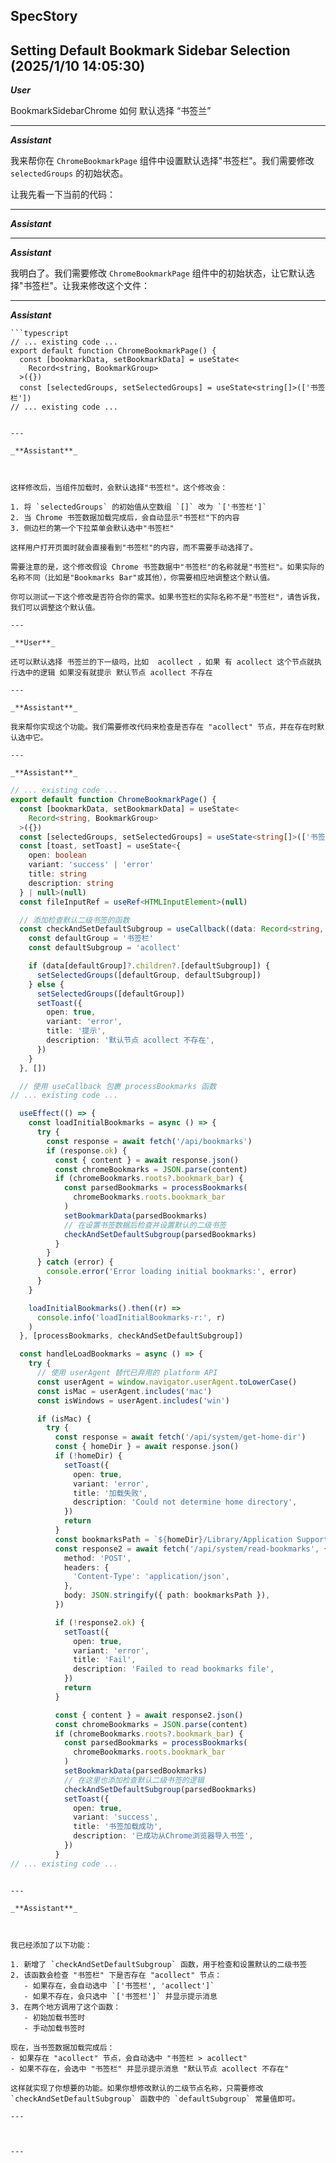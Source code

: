 ## SpecStory

## Setting Default Bookmark Sidebar Selection (2025/1/10 14:05:30)

_**User**_

BookmarkSidebarChrome 如何 默认选择 “书签兰”

---

_**Assistant**_

我来帮你在 `ChromeBookmarkPage` 组件中设置默认选择"书签栏"。我们需要修改 `selectedGroups` 的初始状态。

让我先看一下当前的代码：

---

_**Assistant**_

---

_**Assistant**_

我明白了。我们需要修改 `ChromeBookmarkPage` 组件中的初始状态，让它默认选择"书签栏"。让我来修改这个文件：

---

_**Assistant**_

````
```typescript
// ... existing code ...
export default function ChromeBookmarkPage() {
  const [bookmarkData, setBookmarkData] = useState<
    Record<string, BookmarkGroup>
  >({})
  const [selectedGroups, setSelectedGroups] = useState<string[]>(['书签栏'])
// ... existing code ...
````

```

---

_**Assistant**_



这样修改后，当组件加载时，会默认选择"书签栏"。这个修改会：

1. 将 `selectedGroups` 的初始值从空数组 `[]` 改为 `['书签栏']`
2. 当 Chrome 书签数据加载完成后，会自动显示"书签栏"下的内容
3. 侧边栏的第一个下拉菜单会默认选中"书签栏"

这样用户打开页面时就会直接看到"书签栏"的内容，而不需要手动选择了。

需要注意的是，这个修改假设 Chrome 书签数据中"书签栏"的名称就是"书签栏"。如果实际的名称不同（比如是"Bookmarks Bar"或其他），你需要相应地调整这个默认值。

你可以测试一下这个修改是否符合你的需求。如果书签栏的实际名称不是"书签栏"，请告诉我，我们可以调整这个默认值。

---

_**User**_

还可以默认选择 书签兰的下一级吗，比如  acollect ，如果 有 acollect 这个节点就执行选中的逻辑 如果没有就提示 默认节点 acollect 不存在

---

_**Assistant**_

我来帮你实现这个功能。我们需要修改代码来检查是否存在 "acollect" 节点，并在存在时默认选中它。

---

_**Assistant**_

```

```typescript
// ... existing code ...
export default function ChromeBookmarkPage() {
  const [bookmarkData, setBookmarkData] = useState<
    Record<string, BookmarkGroup>
  >({})
  const [selectedGroups, setSelectedGroups] = useState<string[]>(['书签栏'])
  const [toast, setToast] = useState<{
    open: boolean
    variant: 'success' | 'error'
    title: string
    description: string
  } | null>(null)
  const fileInputRef = useRef<HTMLInputElement>(null)

  // 添加检查默认二级书签的函数
  const checkAndSetDefaultSubgroup = useCallback((data: Record<string, BookmarkGroup>) => {
    const defaultGroup = '书签栏'
    const defaultSubgroup = 'acollect'

    if (data[defaultGroup]?.children?.[defaultSubgroup]) {
      setSelectedGroups([defaultGroup, defaultSubgroup])
    } else {
      setSelectedGroups([defaultGroup])
      setToast({
        open: true,
        variant: 'error',
        title: '提示',
        description: '默认节点 acollect 不存在',
      })
    }
  }, [])

  // 使用 useCallback 包裹 processBookmarks 函数
// ... existing code ...

  useEffect(() => {
    const loadInitialBookmarks = async () => {
      try {
        const response = await fetch('/api/bookmarks')
        if (response.ok) {
          const { content } = await response.json()
          const chromeBookmarks = JSON.parse(content)
          if (chromeBookmarks.roots?.bookmark_bar) {
            const parsedBookmarks = processBookmarks(
              chromeBookmarks.roots.bookmark_bar
            )
            setBookmarkData(parsedBookmarks)
            // 在设置书签数据后检查并设置默认的二级书签
            checkAndSetDefaultSubgroup(parsedBookmarks)
          }
        }
      } catch (error) {
        console.error('Error loading initial bookmarks:', error)
      }
    }

    loadInitialBookmarks().then((r) =>
      console.info('loadInitialBookmarks-r:', r)
    )
  }, [processBookmarks, checkAndSetDefaultSubgroup])

  const handleLoadBookmarks = async () => {
    try {
      // 使用 userAgent 替代已弃用的 platform API
      const userAgent = window.navigator.userAgent.toLowerCase()
      const isMac = userAgent.includes('mac')
      const isWindows = userAgent.includes('win')

      if (isMac) {
        try {
          const response = await fetch('/api/system/get-home-dir')
          const { homeDir } = await response.json()
          if (!homeDir) {
            setToast({
              open: true,
              variant: 'error',
              title: '加载失败',
              description: 'Could not determine home directory',
            })
            return
          }
          const bookmarksPath = `${homeDir}/Library/Application Support/Google/Chrome/Default/Bookmarks`
          const response2 = await fetch('/api/system/read-bookmarks', {
            method: 'POST',
            headers: {
              'Content-Type': 'application/json',
            },
            body: JSON.stringify({ path: bookmarksPath }),
          })

          if (!response2.ok) {
            setToast({
              open: true,
              variant: 'error',
              title: 'Fail',
              description: 'Failed to read bookmarks file',
            })
            return
          }

          const { content } = await response2.json()
          const chromeBookmarks = JSON.parse(content)
          if (chromeBookmarks.roots?.bookmark_bar) {
            const parsedBookmarks = processBookmarks(
              chromeBookmarks.roots.bookmark_bar
            )
            setBookmarkData(parsedBookmarks)
            // 在这里也添加检查默认二级书签的逻辑
            checkAndSetDefaultSubgroup(parsedBookmarks)
            setToast({
              open: true,
              variant: 'success',
              title: '书签加载成功',
              description: '已成功从Chrome浏览器导入书签',
            })
          }
// ... existing code ...
```

```

---

_**Assistant**_



我已经添加了以下功能：

1. 新增了 `checkAndSetDefaultSubgroup` 函数，用于检查和设置默认的二级书签
2. 该函数会检查 "书签栏" 下是否存在 "acollect" 节点：
   - 如果存在，会自动选中 `['书签栏', 'acollect']`
   - 如果不存在，会只选中 `['书签栏']` 并显示提示消息
3. 在两个地方调用了这个函数：
   - 初始加载书签时
   - 手动加载书签时

现在，当书签数据加载完成后：
- 如果存在 "acollect" 节点，会自动选中 "书签栏 > acollect"
- 如果不存在，会选中 "书签栏" 并显示提示消息 "默认节点 acollect 不存在"

这样就实现了你想要的功能。如果你想修改默认的二级节点名称，只需要修改 `checkAndSetDefaultSubgroup` 函数中的 `defaultSubgroup` 常量值即可。

---



---

```
